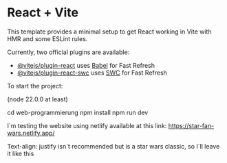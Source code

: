 # React + Vite

This template provides a minimal setup to get React working in Vite with HMR and some ESLint rules.

Currently, two official plugins are available:

- [@vitejs/plugin-react](https://github.com/vitejs/vite-plugin-react/blob/main/packages/plugin-react/README.md) uses [Babel](https://babeljs.io/) for Fast Refresh
- [@vitejs/plugin-react-swc](https://github.com/vitejs/vite-plugin-react-swc) uses [SWC](https://swc.rs/) for Fast Refresh

To start the project:

(node 22.0.0 at least)

cd web-programmierung
npm install
npm run dev


I´m testing the website using netlify available at this link: https://star-fan-wars.netlify.app/

Text-align: justify isn´t recommended but is a star wars classic, so I´ll leave it like this 
